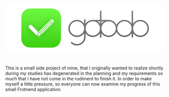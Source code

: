 ![Alt text](https://raw.githubusercontent.com/nurkert/gotodo/main/assets/gotodo-banner.png?token=GHSAT0AAAAAABYOQGUU7IBEE57NXQH4XUYWYZOSKGA)
#
This is a small side project of mine, that I originally wanted to realize shortly during my studies has degenerated in the planning and my requirements so much that I have not come in the rudiment to finish it. In order to make myself a little pressure, so everyone can now examine my progress of this small Frotnend application.
